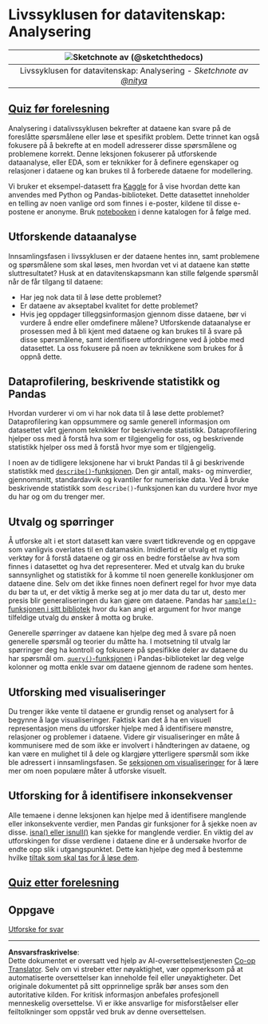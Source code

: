 <!--
CO_OP_TRANSLATOR_METADATA:
{
  "original_hash": "661dad02c3ac239644d34c1eb51e76f8",
  "translation_date": "2025-09-06T21:10:11+00:00",
  "source_file": "4-Data-Science-Lifecycle/15-analyzing/README.md",
  "language_code": "no"
}
-->
# Livssyklusen for datavitenskap: Analysering

|![ Sketchnote av [(@sketchthedocs)](https://sketchthedocs.dev) ](../../sketchnotes/15-Analyzing.png)|
|:---:|
| Livssyklusen for datavitenskap: Analysering - _Sketchnote av [@nitya](https://twitter.com/nitya)_ |

## [Quiz før forelesning](https://ff-quizzes.netlify.app/en/ds/quiz/28)

Analysering i datalivssyklusen bekrefter at dataene kan svare på de foreslåtte spørsmålene eller løse et spesifikt problem. Dette trinnet kan også fokusere på å bekrefte at en modell adresserer disse spørsmålene og problemene korrekt. Denne leksjonen fokuserer på utforskende dataanalyse, eller EDA, som er teknikker for å definere egenskaper og relasjoner i dataene og kan brukes til å forberede dataene for modellering.

Vi bruker et eksempel-datasett fra [Kaggle](https://www.kaggle.com/balaka18/email-spam-classification-dataset-csv/version/1) for å vise hvordan dette kan anvendes med Python og Pandas-biblioteket. Dette datasettet inneholder en telling av noen vanlige ord som finnes i e-poster, kildene til disse e-postene er anonyme. Bruk [notebooken](notebook.ipynb) i denne katalogen for å følge med.

## Utforskende dataanalyse

Innsamlingsfasen i livssyklusen er der dataene hentes inn, samt problemene og spørsmålene som skal løses, men hvordan vet vi at dataene kan støtte sluttresultatet? 
Husk at en datavitenskapsmann kan stille følgende spørsmål når de får tilgang til dataene:
-   Har jeg nok data til å løse dette problemet?
-   Er dataene av akseptabel kvalitet for dette problemet?
-   Hvis jeg oppdager tilleggsinformasjon gjennom disse dataene, bør vi vurdere å endre eller omdefinere målene?
Utforskende dataanalyse er prosessen med å bli kjent med dataene og kan brukes til å svare på disse spørsmålene, samt identifisere utfordringene ved å jobbe med datasettet. La oss fokusere på noen av teknikkene som brukes for å oppnå dette.

## Dataprofilering, beskrivende statistikk og Pandas
Hvordan vurderer vi om vi har nok data til å løse dette problemet? Dataprofilering kan oppsummere og samle generell informasjon om datasettet vårt gjennom teknikker for beskrivende statistikk. Dataprofilering hjelper oss med å forstå hva som er tilgjengelig for oss, og beskrivende statistikk hjelper oss med å forstå hvor mye som er tilgjengelig.

I noen av de tidligere leksjonene har vi brukt Pandas til å gi beskrivende statistikk med [`describe()`-funksjonen](https://pandas.pydata.org/pandas-docs/stable/reference/api/pandas.DataFrame.describe.html). Den gir antall, maks- og minverdier, gjennomsnitt, standardavvik og kvantiler for numeriske data. Ved å bruke beskrivende statistikk som `describe()`-funksjonen kan du vurdere hvor mye du har og om du trenger mer.

## Utvalg og spørringer
Å utforske alt i et stort datasett kan være svært tidkrevende og en oppgave som vanligvis overlates til en datamaskin. Imidlertid er utvalg et nyttig verktøy for å forstå dataene og gir oss en bedre forståelse av hva som finnes i datasettet og hva det representerer. Med et utvalg kan du bruke sannsynlighet og statistikk for å komme til noen generelle konklusjoner om dataene dine. Selv om det ikke finnes noen definert regel for hvor mye data du bør ta ut, er det viktig å merke seg at jo mer data du tar ut, desto mer presis blir generaliseringen du kan gjøre om dataene. 
Pandas har [`sample()`-funksjonen i sitt bibliotek](https://pandas.pydata.org/pandas-docs/stable/reference/api/pandas.DataFrame.sample.html) hvor du kan angi et argument for hvor mange tilfeldige utvalg du ønsker å motta og bruke.

Generelle spørringer av dataene kan hjelpe deg med å svare på noen generelle spørsmål og teorier du måtte ha. I motsetning til utvalg lar spørringer deg ha kontroll og fokusere på spesifikke deler av dataene du har spørsmål om. 
[`query()`-funksjonen](https://pandas.pydata.org/pandas-docs/stable/reference/api/pandas.DataFrame.query.html) i Pandas-biblioteket lar deg velge kolonner og motta enkle svar om dataene gjennom de radene som hentes.

## Utforsking med visualiseringer
Du trenger ikke vente til dataene er grundig renset og analysert for å begynne å lage visualiseringer. Faktisk kan det å ha en visuell representasjon mens du utforsker hjelpe med å identifisere mønstre, relasjoner og problemer i dataene. Videre gir visualiseringer en måte å kommunisere med de som ikke er involvert i håndteringen av dataene, og kan være en mulighet til å dele og klargjøre ytterligere spørsmål som ikke ble adressert i innsamlingsfasen. Se [seksjonen om visualiseringer](../../../../../../../../../3-Data-Visualization) for å lære mer om noen populære måter å utforske visuelt.

## Utforsking for å identifisere inkonsekvenser
Alle temaene i denne leksjonen kan hjelpe med å identifisere manglende eller inkonsekvente verdier, men Pandas gir funksjoner for å sjekke noen av disse. [isna() eller isnull()](https://pandas.pydata.org/pandas-docs/stable/reference/api/pandas.isna.html) kan sjekke for manglende verdier. En viktig del av utforskingen for disse verdiene i dataene dine er å undersøke hvorfor de endte opp slik i utgangspunktet. Dette kan hjelpe deg med å bestemme hvilke [tiltak som skal tas for å løse dem](/2-Working-With-Data/08-data-preparation/notebook.ipynb).

## [Quiz etter forelesning](https://ff-quizzes.netlify.app/en/ds/quiz/29)

## Oppgave

[Utforske for svar](assignment.md)

---

**Ansvarsfraskrivelse**:  
Dette dokumentet er oversatt ved hjelp av AI-oversettelsestjenesten [Co-op Translator](https://github.com/Azure/co-op-translator). Selv om vi streber etter nøyaktighet, vær oppmerksom på at automatiserte oversettelser kan inneholde feil eller unøyaktigheter. Det originale dokumentet på sitt opprinnelige språk bør anses som den autoritative kilden. For kritisk informasjon anbefales profesjonell menneskelig oversettelse. Vi er ikke ansvarlige for misforståelser eller feiltolkninger som oppstår ved bruk av denne oversettelsen.